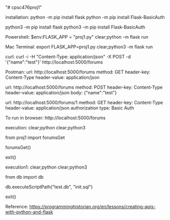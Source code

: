 "# cpsc476proj1"

installation:
python -m pip install flask
python -m pip install Flask-BasicAuth

python3 -m pip install flask
python3 -m pip install Flask-BasicAuth

Powershell:
$env:FLASK_APP = "proj1.py"
clear;python -m flask run

Mac Terminal:
export FLASK_APP=proj1.py
clear;python3 -m flask run


curl:
curl -i -H "Content-Type: application/json" -X POST -d '{"name":"test"}' http://localhost:5000/forums

Postman:
url: http://localhost:5000/forums
method: GET
header-key: Content-Type
header-value: application/json

url: http://localhost:5000/forums
method: POST
header-key: Content-Type
header-value: application/json
body: {"name":"test"}

url: http://localhost:5000/forums/1
method: GET
header-key: Content-Type
header-value: application/json
authorization type: Basic Auth

To run in browser:
http://localhost:5000/forums

execution:
clear;python 
clear;python3

>>> 
from proj1 import forumsGet

>>> 
forumsGet()

>>>
exit()

execution1:
clear;python
clear;python3

>>> 
from db import db

>>>
db.executeScriptPath("test.db", "init.sql")

>>>
exit()

Reference:
https://programminghistorian.org/en/lessons/creating-apis-with-python-and-flask
